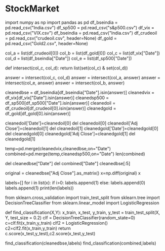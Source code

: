 # StockMarket

import numpy as np
import pandas as pd
df_bseindia = pd.read_csv("India.csv")
df_sp500 = pd.read_csv("s&p500.csv")
df_vix = pd.read_csv("VIX.csv")
df_bseindia = pd.read_csv("India.csv")
df_crudeoil = pd.read_csv("crudeoil.csv", header=None)
df_gold = pd.read_csv("Gold2.csv", header=None)

col_a = list(df_crudeoil[0])
col_b = list(df_gold[0])
col_c = list(df_vix["Date"])
col_d = list(df_bseindia["Date"])
col_e = list(df_sp500["Date"])

def intersect(col_c, col_d):
    return list(set(col_c) & set(col_d))

answer = intersect(col_c, col_d)
answer = intersect(col_a, answer)
answer = intersect(col_e, answer)
answer = intersect(col_b, answer)

cleanedbse = df_bseindia[df_bseindia["Date"].isin(answer)]
cleanedvix = df_vix[df_vix["Date"].isin(answer)]
cleanedsp500 = df_sp500[df_sp500["Date"].isin(answer)]
cleanedoil = df_crudeoil[df_crudeoil[0].isin(answer)]
cleanedgold = df_gold[df_gold[0].isin(answer)]

cleanedoil['Date']=cleanedoil[0]
del cleanedoil[0]
cleanedoil['Adj Close']=cleanedoil[1]
del cleanedoil[1]
cleanedgold['Date']=cleanedgold[0]
del cleanedgold[0]
cleanedgold['Adj Close']=cleanedgold[1]
del cleanedgold[1]

temp=pd.merge(cleanedvix,cleanedbse,on="Date")
combined=pd.merge(temp,cleanedsp500,on="Date")
len(combined)

del cleanedbse["Date"]
del combined["Date"]
cleanedbse[:5]

original = cleanedbse["Adj Close"].as_matrix()
x=np.diff(original)
x

labels=[]
for i in list(x):
    if i>0:
        labels.append(1)
    else: 
        labels.append(0)
labels.append(1)
print(len(labels))

from sklearn.cross_validation import train_test_split
from sklearn.tree import DecisionTreeClassifier
from sklearn.linear_model import LogisticRegression

def find_classification(X,Y):
    x_train, x_test, y_train, y_test = train_test_split(X, Y, test_size = 0.2)
    clf = DecisionTreeClassifier(random_state=0)
    c=clf.fit(x_train,y_train)
    clf2 = LogisticRegression()
    c2=clf2.fit(x_train,y_train)
    return c.score(x_test,y_test),c2.score(x_test,y_test)

find_classification(cleanedbse,labels)
find_classification(combined,labels)

